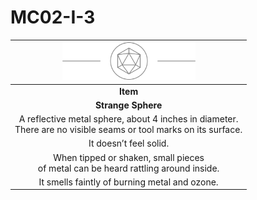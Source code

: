 # MC02-I-3

| <img src="../images/card-icons/d20.png" height="60" /> |
|:---:|
| **Item** |
| **Strange Sphere** |
| A reflective metal sphere, about 4 inches in diameter.<br>There are no visible seams or tool marks on its surface. |
| It doesn’t feel solid. |
| When tipped or shaken, small pieces<br>of metal can be heard rattling around inside. |
| It smells faintly of burning metal and ozone. |
